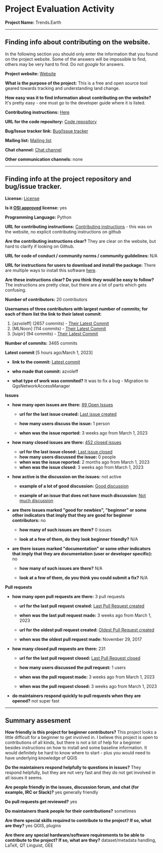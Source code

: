 # Project Evaluation Activity



__Project Name:__  Trends.Earth


---

## Finding info about contributing on the website.

In the following section you should only enter the information that you
found on the project website. Some of the answers will be impossible to find, others
may be very hard to find. Do not _google_ for answers.

__Project website:__ [Website](https://docs.trends.earth/en/latest/)


__What is the purpose of the project:__ This is a free and open source tool geared towards tracking and understanding land change.


__How easy was it to find information about contributing on the website?__ It's pretty easy - one must go to the developer guide where it is listed.


__Contributing instructions:__ [Here](https://docs.trends.earth/en/latest/for_developers/development.html#contributing-to-the-documentation) 

__URL for the code repository:__ [Code repository](https://github.com/ConservationInternational/trends.earth)

__Bug/Issue tracker link:__ [Bug/Issue tracker](https://github.com/ConservationInternational/trends.earth/issues)

__Mailing list:__ [Mailing list](trends.earth@conservation.org.)

__Chat channel:__ [Chat channel](trends.earth@conservation.org.)

__Other communication channels:__ none


---

## Finding info at the project repository and bug/issue tracker.

__License:__ [License](https://github.com/ConservationInternational/trends.earth/blob/main/LICENCE)

__Is it [OSI approved](https://opensource.org/licenses/alphabetical) license:__ yes

__Programming Language:__ Python

__URL for contributing instructions:__ [Contributing instructions](https://docs.trends.earth/en/latest/for_developers/development.html) - this was on the website, no explicit contributing instructions on github

__Are the contributing instructions clear?__ They are clear on the website, but hard to clarify if looking on Github.


__URL for code of conduct / community norms / community guildelines:__ N/A

__URL for instructions for users to download and install the package:__ There are multiple ways to install this software [here](https://github.com/ConservationInternational/trends.earth/blob/main/README.md). 


__Are these instructions clear? Do you think they would be easy to follow?__ The instructions are pretty clear, but there are a lot of parts which gets confusing.


__Number of contributors:__ 20 contributors


__Usernames of three contributors with largest number of commits; for
each of them list the link to their latest commit__:

1. [azvoleff] (2657 commits) - [Their Latest Commit](https://github.com/ConservationInternational/trends.earth/commit/759d13020413a8c298c06a5b1046ee1853db84c2)
2. [MLNoon] (114 commits) - [Their Latest Commit](https://github.com/ConservationInternational/trends.earth/commit/4b8850cf78f074ff74fddcdb1c0635480b664a06)
3. [luipir] (94 commits) - [Their Latest Commit](https://github.com/ConservationInternational/trends.earth/commit/1e39053f18e5e62267ed2b3ce91533902ea44ffb)


__Number of commits:__ 3465 commits

__Latest commit__ [5 hours ago/March 1, 2023] 

- __link to the commit:__ [Latest commit](https://github.com/ConservationInternational/trends.earth/commit/1e39053f18e5e62267ed2b3ce91533902ea44ffb)

- __who made that commit:__ azvoleff

- __what type of work was commited?__ It was to fix a bug - Migration to QgsNetworkAccessManager


__Issues__

- __how many open issues are there:__ [89 Open Issues](https://github.com/ConservationInternational/trends.earth/issues)

    - __url for the last issue created:__ [Last issue created](https://github.com/ConservationInternational/trends.earth/issues/775)

    - __how many users discuss the issue:__ 1 person
    
    - __when was the issue reported:__ 3 weeks ago from March 1, 2023
    

- __how many closed issues are there:__ [452 closed issues](https://github.com/ConservationInternational/trends.earth/issues?q=is%3Aissue+is%3Aclosed)
    - __url for the last issue closed:__ [Last issue closed](https://github.com/ConservationInternational/trends.earth/issues/768)
    - __how many users discussed the issue:__ 0 people
    - __when was the issue reported:__ 2 months ago from March 1, 2023
    - __when was the issue closed:__ 3 weeks ago from March 1, 2023

- __how active is the discussion on the issues:__ not active

    - __example of a lot of good discussion:__ [Good discussion](https://github.com/ConservationInternational/trends.earth/issues/692)
    
    - __example of an issue that does not have much discussion:__ [Not much discussion](https://github.com/ConservationInternational/trends.earth/issues/773)



- __are there issues marked "good for newbies", "beginner" or some other indicators that imply that they are good for beginner contributors:__ no

    - __how many of such issues are there?__ 0 issues
    
    - __look at a few of them, do they look beginner friendly?__ N/A



- __are there issues marked "documentation" or some other indicators that imply that they are documentation (user or developer specific):__ no

    - __how many of such issues are there?__ N/A
    
    - __look at a few of them, do you think you could submit a fix?__ N/A



__Pull requests__

- __how many open pull requests are there:__ 3 pull requests

    - __url for the last pull request created:__ [Last Pull Request created](https://github.com/ConservationInternational/trends.earth/pull/774)
    
    - __when was the last pull request made:__ 3 weeks ago from March 1, 2023

    - __url for the oldest pull request created:__ [Oldest Pull Request created](https://github.com/ConservationInternational/trends.earth/pull/28)
    
    - __when was the oldest pull request made:__ November 29, 2017

- __how many closed pull requests are there:__ 231

    - __url for the last pull request closed:__ [Last Pull Request closed](https://github.com/ConservationInternational/trends.earth/pull/772)
    
    - __how many users discussed the pull request:__ 1 users
    
    - __when was the pull request made:__  3 weeks ago from March 1, 2023
    
    - __when was the pull request closed:__ 3 weeks ago from March 1, 2023
    

- __do maintainers respond quickly to pull requests when they are opened?__ not super fast





---


## Summary assesment
__How friendly is this project for beginner contributors?__ This project looks a little difficult for a beginner to get involved in. I believe this project is open to contributions of all kinds, but there is not a lot of help for a beginner besides instructions on how to install and some baseline information. It would definitely be hard to know where to start - plus you would need to have underlying knowledge of QGIS



__Do the maintainers respond helpfully to questions in issues?__ They respond helpfully, but they are not very fast and they do not get involved in all issues it seems.



__Are people friendly in the issues, discussion forum, and chat (for example, IRC or Slack)?__ yes generally friendly




__Do pull requests get reviewed?__ yes



__Do maintainers thank people for their contributions?__ sometimes



__Are there special skills required to contribute to the project? If so, what are they?__ yes QGIS, plugins



__Are there any special hardware/software requirements to be able to contribute to the project? If so, what are they?__ dataset/metadata handling, LaTeX, QT Linguist, GEE

